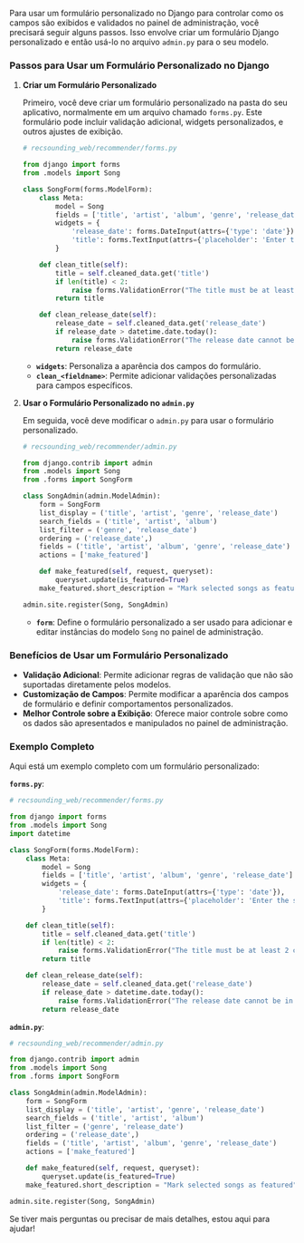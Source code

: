 Para usar um formulário personalizado no Django para controlar como os campos são exibidos e validados no painel de administração, você precisará seguir alguns passos. Isso envolve criar um formulário Django personalizado e então usá-lo no arquivo `admin.py` para o seu modelo.

### Passos para Usar um Formulário Personalizado no Django

1. **Criar um Formulário Personalizado**

   Primeiro, você deve criar um formulário personalizado na pasta do seu aplicativo, normalmente em um arquivo chamado `forms.py`. Este formulário pode incluir validação adicional, widgets personalizados, e outros ajustes de exibição.

   ```python
   # recsounding_web/recommender/forms.py

   from django import forms
   from .models import Song

   class SongForm(forms.ModelForm):
       class Meta:
           model = Song
           fields = ['title', 'artist', 'album', 'genre', 'release_date']
           widgets = {
               'release_date': forms.DateInput(attrs={'type': 'date'}),
               'title': forms.TextInput(attrs={'placeholder': 'Enter the song title'}),
           }

       def clean_title(self):
           title = self.cleaned_data.get('title')
           if len(title) < 2:
               raise forms.ValidationError("The title must be at least 2 characters long.")
           return title

       def clean_release_date(self):
           release_date = self.cleaned_data.get('release_date')
           if release_date > datetime.date.today():
               raise forms.ValidationError("The release date cannot be in the future.")
           return release_date
   ```

   - **`widgets`**: Personaliza a aparência dos campos do formulário.
   - **`clean_<fieldname>`**: Permite adicionar validações personalizadas para campos específicos.

2. **Usar o Formulário Personalizado no `admin.py`**

   Em seguida, você deve modificar o `admin.py` para usar o formulário personalizado.

   ```python
   # recsounding_web/recommender/admin.py

   from django.contrib import admin
   from .models import Song
   from .forms import SongForm

   class SongAdmin(admin.ModelAdmin):
       form = SongForm
       list_display = ('title', 'artist', 'genre', 'release_date')
       search_fields = ('title', 'artist', 'album')
       list_filter = ('genre', 'release_date')
       ordering = ('release_date',)
       fields = ('title', 'artist', 'album', 'genre', 'release_date')
       actions = ['make_featured']

       def make_featured(self, request, queryset):
           queryset.update(is_featured=True)
       make_featured.short_description = "Mark selected songs as featured"

   admin.site.register(Song, SongAdmin)
   ```

   - **`form`**: Define o formulário personalizado a ser usado para adicionar e editar instâncias do modelo `Song` no painel de administração.

### Benefícios de Usar um Formulário Personalizado

- **Validação Adicional**: Permite adicionar regras de validação que não são suportadas diretamente pelos modelos.
- **Customização de Campos**: Permite modificar a aparência dos campos de formulário e definir comportamentos personalizados.
- **Melhor Controle sobre a Exibição**: Oferece maior controle sobre como os dados são apresentados e manipulados no painel de administração.

### Exemplo Completo

Aqui está um exemplo completo com um formulário personalizado:

**`forms.py`**:

```python
# recsounding_web/recommender/forms.py

from django import forms
from .models import Song
import datetime

class SongForm(forms.ModelForm):
    class Meta:
        model = Song
        fields = ['title', 'artist', 'album', 'genre', 'release_date']
        widgets = {
            'release_date': forms.DateInput(attrs={'type': 'date'}),
            'title': forms.TextInput(attrs={'placeholder': 'Enter the song title'}),
        }

    def clean_title(self):
        title = self.cleaned_data.get('title')
        if len(title) < 2:
            raise forms.ValidationError("The title must be at least 2 characters long.")
        return title

    def clean_release_date(self):
        release_date = self.cleaned_data.get('release_date')
        if release_date > datetime.date.today():
            raise forms.ValidationError("The release date cannot be in the future.")
        return release_date
```

**`admin.py`**:

```python
# recsounding_web/recommender/admin.py

from django.contrib import admin
from .models import Song
from .forms import SongForm

class SongAdmin(admin.ModelAdmin):
    form = SongForm
    list_display = ('title', 'artist', 'genre', 'release_date')
    search_fields = ('title', 'artist', 'album')
    list_filter = ('genre', 'release_date')
    ordering = ('release_date',)
    fields = ('title', 'artist', 'album', 'genre', 'release_date')
    actions = ['make_featured']

    def make_featured(self, request, queryset):
        queryset.update(is_featured=True)
    make_featured.short_description = "Mark selected songs as featured"

admin.site.register(Song, SongAdmin)
```

Se tiver mais perguntas ou precisar de mais detalhes, estou aqui para ajudar!
